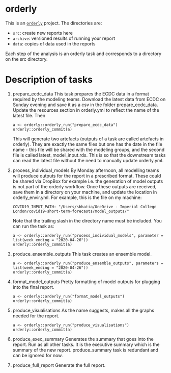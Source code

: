 # orderly

This is an [`orderly`](https://github.com/vimc/orderly) project.  The directories are:

* `src`: create new reports here
* `archive`: versioned results of running your report
* `data`: copies of data used in the reports

Each step of the analysis is an orderly task and corresponds to a
directory on the src directory.

# Description of tasks

1. prepare_ecdc_data This task prepares the ECDC data in a format
   required by the modeling teams. Download the latest data from ECDC
   on Sunday evening and save it as a csv in the folder
   prepare_ecdc_data. Update the resources section in orderly.yml to
   reflect the name of the latest file. Then 
   
   ```
   a <- orderly::orderly_run("prepare_ecdc_data")
   orderly::orderly_commit(a)
   ```
   
   This will generate two artefacts (outputs of a task are called
   artefacts in orderly). They are exactly the same files but one has
   the date in the file name - this file will be shared with the
   modeling groups, and the second file is called
   latest_model_input.rds. This is so that the downstream tasks can
   read the latest file without the need to manually update
   orderly.yml.

2. process_individual_models By Monday afternoon, all modelling teams
   will produce outputs for the report in a prescribed format. These
   could be shared via DropBox for example i.e. the generation of
   model outputs is not part of the orderly workflow. Once these
   outputs are received, save them in a directory on your machine, and
   update the location in orderly_envir.yml. For example, this is the
   file on my machine:
   
   ```
   COVID19_INPUT_PATH: "/Users/sbhatia/OneDrive - Imperial College London/covid19-short-term-forecasts/model_outputs/"
   ```
   Note that the trailing slash in the directory name must be
   included. You can run the task as: 
   
   ```
   a <- orderly::orderly_run("process_individual_models", parameter =
   list(week_ending = "2020-04-26"))
   orderly::orderly_commit(a)
   ```

3. produce_ensemble_outputs This task creates an ensemble model. 

   
   ```
   a <- orderly::orderly_run("produce_ensemble_outputs", parameters = list(week_ending = "2020-04-26"))
   orderly::orderly_commit(a)
   ```
   
4. format_model_outputs Pretty formatting of model outputs for
   plugging into the final report.
   
   
   ```
   a <- orderly::orderly_run("format_model_outputs")
   orderly::orderly_commit(a)
   ```
5. produce_visualisations As the name suggests, makes all the graphs
   needed for the report.


   ```
   a <- orderly::orderly_run("produce_visualisations")
   orderly::orderly_commit(a)
   ```
   
6. produce_exec_summary Generates the summary that goes into the
   report. Run as all other tasks. It is the executive summary which is
   the summary of the new report. produce_summary task is redundant
   and can be ignored for now.

7. produce_full_report Generate the full report.
   
